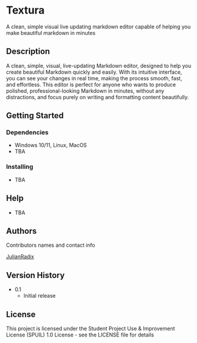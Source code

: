 # Textura

A clean, simple visual live updating markdown editor capable of helping you make beautiful markdown in minutes

## Description

A clean, simple, visual, live-updating Markdown editor, designed to help you create beautiful Markdown quickly and easily. With its intuitive interface, you can see your changes in real time, making the process smooth, fast, and effortless. This editor is perfect for anyone who wants to produce polished, professional-looking Markdown in minutes, without any distractions, and focus purely on writing and formatting content beautifully.

## Getting Started

### Dependencies

* Windows 10/11, Linux, MacOS
* TBA

### Installing

* TBA

## Help

 * TBA


## Authors

Contributors names and contact info

[JulianRadix](https://www.github.com/JulianRadix)


## Version History

* 0.1
  * Initial release

## License

This project is licensed under the Student Project Use & Improvement License (SPUIL) 1.0 License - see the LICENSE file for details